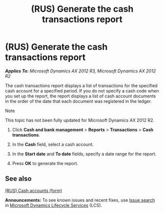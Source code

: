 ﻿---
title: (RUS) Generate the cash transactions report
TOCTitle: (RUS) Generate the cash transactions report
ms:assetid: 93c2ba65-28d5-40e4-b9fd-d6b3f59a1628
ms:mtpsurl: https://technet.microsoft.com/en-us/library/JJ678488(v=AX.60)
ms:contentKeyID: 49387717
ms.date: 04/18/2014
mtps_version: v=AX.60
---

# (RUS) Generate the cash transactions report 


_**Applies To:** Microsoft Dynamics AX 2012 R3, Microsoft Dynamics AX 2012 R2_

The cash transactions report displays a list of transactions for the specified cash account for a specified period. If you do not specify a cash code when you set up the report, the report displays a list of cash account documents in the order of the date that each document was registered in the ledger.


> [!NOTE]
> <P>This topic has not been fully updated for Microsoft Dynamics AX 2012 R2.</P>



1.  Click **Cash and bank management** \> **Reports** \> **Transactions** \> **Cash transactions**.

2.  In the **Cash** field, select a cash account.

3.  In the **Start date** and **To date** fields, specify a date range for the report.

4.  Press **OK** to generate the report.

## See also

[(RUS) Cash accounts (form)](https://technet.microsoft.com/en-us/library/jj665230\(v=ax.60\))

  
**Announcements:** To see known issues and recent fixes, use [Issue search](http://go.microsoft.com/fwlink/?linkid=389258) in [Microsoft Dynamics Lifecycle Services](http://go.microsoft.com/fwlink/?linkid=306505) (LCS).

